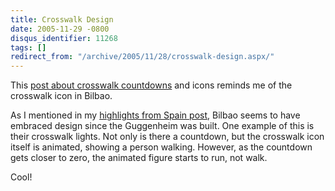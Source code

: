 ```yaml
---
title: Crosswalk Design
date: 2005-11-29 -0800
disqus_identifier: 11268
tags: []
redirect_from: "/archive/2005/11/28/crosswalk-design.aspx/"
---
```


This [post about crosswalk
countdowns](http://37signals.com/svn/archives2/crosswalk_countdowns_and_icons.php)
and icons reminds me of the crosswalk icon in Bilbao.

As I mentioned in my [highlights from Spain
post](https://haacked.com/archive/2005/11/29/11266.aspx), Bilbao seems to
have embraced design since the Guggenheim was built. One example of this
is their crosswalk lights. Not only is there a countdown, but the
crosswalk icon itself is animated, showing a person walking. However, as
the countdown gets closer to zero, the animated figure starts to run,
not walk.

Cool!


